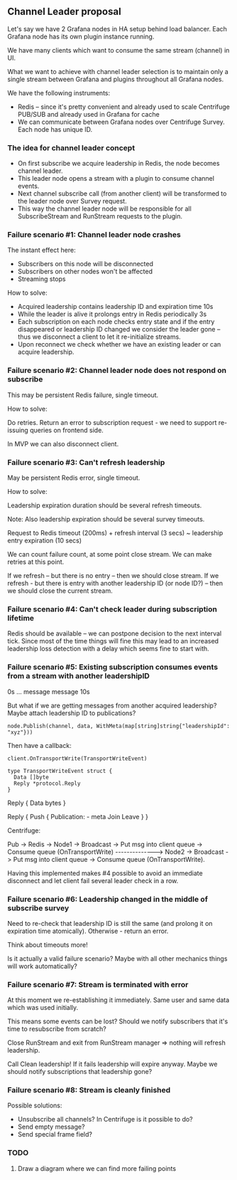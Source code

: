 ## Channel Leader proposal

Let's say we have 2 Grafana nodes in HA setup behind load balancer. Each Grafana node has its own plugin instance running.

We have many clients which want to consume the same stream (channel) in UI.

What we want to achieve with channel leader selection is to maintain only a single stream between Grafana and plugins throughout all Grafana nodes.

We have the following instruments:

* Redis – since it's pretty convenient and already used to scale Centrifuge PUB/SUB and already used in Grafana for cache
* We can communicate between Grafana nodes over Centrifuge Survey. Each node has unique ID.

### The idea for channel leader concept

* On first subscribe we acquire leadership in Redis, the node becomes channel leader.
* This leader node opens a stream with a plugin to consume channel events.
* Next channel subscribe call (from another client) will be transformed to the leader node over Survey request.
* This way the channel leader node will be responsible for all SubscribeStream and RunStream requests to the plugin.

### Failure scenario #1: Channel leader node crashes

The instant effect here:

* Subscribers on this node will be disconnected
* Subscribers on other nodes won't be affected
* Streaming stops

How to solve:

* Acquired leadership contains leadership ID and expiration time 10s
* While the leader is alive it prolongs entry in Redis periodically 3s
* Each subscription on each node checks entry state and if the entry disappeared or leadership ID changed we consider the leader gone – thus we disconnect a client to let it re-initialize streams. 
* Upon reconnect we check whether we have an existing leader or can acquire leadership.

### Failure scenario #2: Channel leader node does not respond on subscribe

This may be persistent Redis failure, single timeout.

How to solve:

Do retries. Return an error to subscription request - we need to support re-issuing queries on frontend side.

In MVP we can also disconnect client.

### Failure scenario #3: Can't refresh leadership

May be persistent Redis error, single timeout.

How to solve:

Leadership expiration duration should be several refresh timeouts.

Note:
  Also leadership expiration should be several survey timeouts.

Request to Redis timeout (200ms) + refresh interval (3 secs) ~ leadership entry expiration (10 secs)

We can count failure count, at some point close stream. We can make retries at this point.

If we refresh – but there is no entry – then we should close stream.
If we refresh - but there is entry with another leadership ID (or node ID?) – then we should close the current stream.

### Failure scenario #4: Can't check leader during subscription lifetime

Redis should be available – we can postpone decision to the next interval tick. Since most of the time things will fine
this may lead to an increased leadership loss detection with a delay which seems fine to start with.

### Failure scenario #5: Existing subscription consumes events from a stream with another leadershipID 

0s
...
message
message
10s

But what if we are getting messages from another acquired leadership? Maybe attach leadership ID to publications?

```
node.Publish(channel, data, WithMeta(map[string]string{"leadershipId": "xyz"}))
```

Then have a callback:

```
client.OnTransportWrite(TransportWriteEvent)

type TransportWriteEvent struct {
  Data []byte
  Reply *protocol.Reply
}
```

Reply {
  Data bytes
}

Reply {
 Push {
   Publication:
    - meta
   Join
   Leave
 }
}

Centrifuge:

Pub -> Redis -> Node1 -> Broadcast -> Put msg into client queue -> Consume queue (OnTransportWrite)
--------------> Node2 -> Broadcast -> Put msg into client queue -> Consume queue (OnTransportWrite).

Having this implemented makes #4 possible to avoid an immediate disconnect and let client fail
several leader check in a row.

### Failure scenario #6: Leadership changed in the middle of subscribe survey

Need to re-check that leadership ID is still the same (and prolong it on expiration time atomically).
Otherwise - return an error.

Think about timeouts more!

Is it actually a valid failure scenario? Maybe with all other mechanics things will work automatically?

### Failure scenario #7: Stream is terminated with error

At this moment we re-establishing it immediately. Same user and same data which was used initially.

This means some events can be lost? Should we notify subscribers that it's time to resubscribe from scratch?

Close RunStream and exit from RunStream manager => nothing will refresh leadership.

Call Clean leadership! If it fails leadership will expire anyway. Maybe we should notify subscriptions that leadership gone? 

### Failure scenario #8: Stream is cleanly finished

Possible solutions:

* Unsubscribe all channels? In Centrifuge is it possible to do?
* Send empty message?
* Send special frame field?

### TODO

1. Draw a diagram where we can find more failing points
